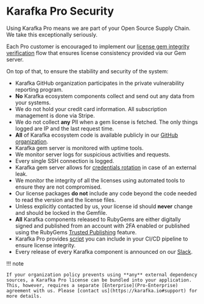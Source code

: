 # Karafka Pro Security

Using Karafka Pro means we are part of your Open Source Supply Chain. We take this exceptionally seriously.

Each Pro customer is encouraged to implement our [license gem integrity verification](Pro-Getting-Started#license-gem-integrity-verification) flow that ensures license consistency provided via our Gem server.

On top of that, to ensure the stability and security of the system:

- Karafka GitHub organization participates in the private vulnerability reporting program.
- **No** Karafka ecosystem components collect and send out any data from your systems.
- We do not hold your credit card information. All subscription management is done via Stripe.
- We do not collect **any** PII when a gem license is fetched. The only things logged are IP and the last request time.
- **All** of Karafka ecosystem code is available publicly in our [GitHub organization](https://github.com/karafka/).
- Karafka gem server is monitored with uptime tools.
- We monitor server logs for suspicious activities and requests.
- Every single SSH connection is logged.
- Karafka gem server allows for [credentials rotation](Pro-Rotating-Credentials) in case of an external leak.
- We monitor the integrity of all the licenses using automated tools to ensure they are not compromised.
- Our license packages **do not** include any code beyond the code needed to read the version and the license files.
- Unless explicitly contacted by us, your license id should **never** change and should be locked in the Gemfile.
- **All** Karafka components released to RubyGems are either digitally signed and published from an account with 2FA enabled or published using the RubyGems [Trusted Publishing](https://guides.rubygems.org/trusted-publishing/) feature.
- Karafka Pro provides [script](Pro-Getting-Started#license-gem-integrity-verification) you can include in your CI/CD pipeline to ensure license integrity.
- Every release of every Karafka component is announced on our [Slack](https://slack.karafka.io).

!!! note

    If your organization policy prevents using **any** external dependency sources, a Karafka Pro license can be bundled into your application. This, however, requires a separate [Enterprise](Pro-Enterprise) agreement with us. Please [contact us](https://karafka.io#support) for more details.
